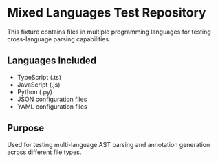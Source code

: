 # Mixed Languages Test Repository

This fixture contains files in multiple programming languages for testing cross-language parsing capabilities.

## Languages Included

- TypeScript (.ts)
- JavaScript (.js)
- Python (.py)
- JSON configuration files
- YAML configuration files

## Purpose

Used for testing multi-language AST parsing and annotation generation across different file types.
